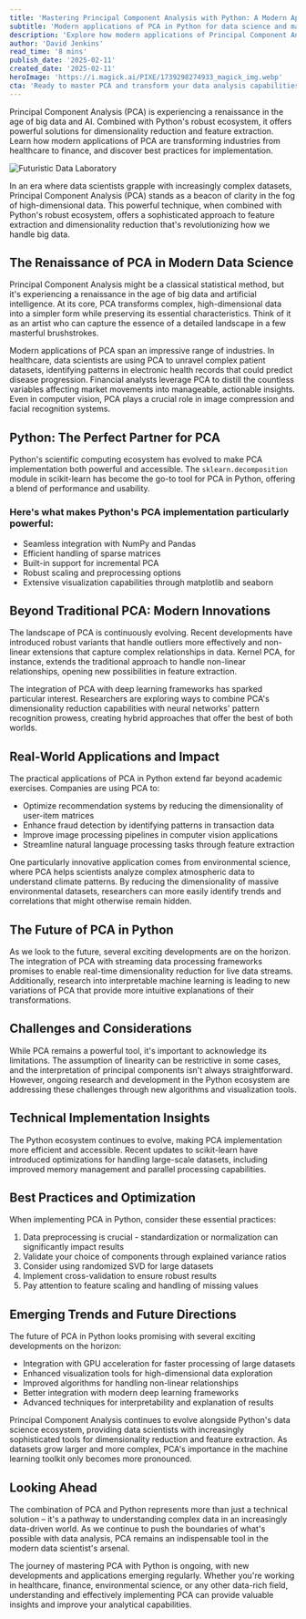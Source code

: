 ```yaml
---
title: 'Mastering Principal Component Analysis with Python: A Modern Approach to Dimensionality Reduction'
subtitle: 'Modern applications of PCA in Python for data science and machine learning'
description: 'Explore how modern applications of Principal Component Analysis (PCA) in Python are transforming data science, offering solutions for dimensionality reduction and feature extraction across industries from healthcare to finance. Discover best practices for implementation and explore the future of this indispensable tool.'
author: 'David Jenkins'
read_time: '8 mins'
publish_date: '2025-02-11'
created_date: '2025-02-11'
heroImage: 'https://i.magick.ai/PIXE/1739298274933_magick_img.webp'
cta: 'Ready to master PCA and transform your data analysis capabilities? Follow us on LinkedIn for regular updates on cutting-edge data science techniques and Python implementations that keep you ahead of the curve!'
---
```


Principal Component Analysis (PCA) is experiencing a renaissance in the age of big data and AI. Combined with Python's robust ecosystem, it offers powerful solutions for dimensionality reduction and feature extraction. Learn how modern applications of PCA are transforming industries from healthcare to finance, and discover best practices for implementation.

![Futuristic Data Laboratory](https://i.magick.ai/PIXE/1739298274937_magick_img.webp)

In an era where data scientists grapple with increasingly complex datasets, Principal Component Analysis (PCA) stands as a beacon of clarity in the fog of high-dimensional data. This powerful technique, when combined with Python's robust ecosystem, offers a sophisticated approach to feature extraction and dimensionality reduction that's revolutionizing how we handle big data.

## The Renaissance of PCA in Modern Data Science

Principal Component Analysis might be a classical statistical method, but it's experiencing a renaissance in the age of big data and artificial intelligence. At its core, PCA transforms complex, high-dimensional data into a simpler form while preserving its essential characteristics. Think of it as an artist who can capture the essence of a detailed landscape in a few masterful brushstrokes.

Modern applications of PCA span an impressive range of industries. In healthcare, data scientists are using PCA to unravel complex patient datasets, identifying patterns in electronic health records that could predict disease progression. Financial analysts leverage PCA to distill the countless variables affecting market movements into manageable, actionable insights. Even in computer vision, PCA plays a crucial role in image compression and facial recognition systems.

## Python: The Perfect Partner for PCA

Python's scientific computing ecosystem has evolved to make PCA implementation both powerful and accessible. The `sklearn.decomposition` module in scikit-learn has become the go-to tool for PCA in Python, offering a blend of performance and usability.

### Here's what makes Python's PCA implementation particularly powerful:

- Seamless integration with NumPy and Pandas
- Efficient handling of sparse matrices
- Built-in support for incremental PCA
- Robust scaling and preprocessing options
- Extensive visualization capabilities through matplotlib and seaborn

## Beyond Traditional PCA: Modern Innovations

The landscape of PCA is continuously evolving. Recent developments have introduced robust variants that handle outliers more effectively and non-linear extensions that capture complex relationships in data. Kernel PCA, for instance, extends the traditional approach to handle non-linear relationships, opening new possibilities in feature extraction.

The integration of PCA with deep learning frameworks has sparked particular interest. Researchers are exploring ways to combine PCA's dimensionality reduction capabilities with neural networks' pattern recognition prowess, creating hybrid approaches that offer the best of both worlds.

## Real-World Applications and Impact

The practical applications of PCA in Python extend far beyond academic exercises. Companies are using PCA to:

- Optimize recommendation systems by reducing the dimensionality of user-item matrices
- Enhance fraud detection by identifying patterns in transaction data
- Improve image processing pipelines in computer vision applications
- Streamline natural language processing tasks through feature extraction

One particularly innovative application comes from environmental science, where PCA helps scientists analyze complex atmospheric data to understand climate patterns. By reducing the dimensionality of massive environmental datasets, researchers can more easily identify trends and correlations that might otherwise remain hidden.

## The Future of PCA in Python

As we look to the future, several exciting developments are on the horizon. The integration of PCA with streaming data processing frameworks promises to enable real-time dimensionality reduction for live data streams. Additionally, research into interpretable machine learning is leading to new variations of PCA that provide more intuitive explanations of their transformations.

## Challenges and Considerations

While PCA remains a powerful tool, it's important to acknowledge its limitations. The assumption of linearity can be restrictive in some cases, and the interpretation of principal components isn't always straightforward. However, ongoing research and development in the Python ecosystem are addressing these challenges through new algorithms and visualization tools.

## Technical Implementation Insights

The Python ecosystem continues to evolve, making PCA implementation more efficient and accessible. Recent updates to scikit-learn have introduced optimizations for handling large-scale datasets, including improved memory management and parallel processing capabilities.

## Best Practices and Optimization

When implementing PCA in Python, consider these essential practices:

1. Data preprocessing is crucial - standardization or normalization can significantly impact results
2. Validate your choice of components through explained variance ratios
3. Consider using randomized SVD for large datasets
4. Implement cross-validation to ensure robust results
5. Pay attention to feature scaling and handling of missing values

## Emerging Trends and Future Directions

The future of PCA in Python looks promising with several exciting developments on the horizon:

- Integration with GPU acceleration for faster processing of large datasets
- Enhanced visualization tools for high-dimensional data exploration
- Improved algorithms for handling non-linear relationships
- Better integration with modern deep learning frameworks
- Advanced techniques for interpretability and explanation of results

Principal Component Analysis continues to evolve alongside Python's data science ecosystem, providing data scientists with increasingly sophisticated tools for dimensionality reduction and feature extraction. As datasets grow larger and more complex, PCA's importance in the machine learning toolkit only becomes more pronounced.

## Looking Ahead

The combination of PCA and Python represents more than just a technical solution – it's a pathway to understanding complex data in an increasingly data-driven world. As we continue to push the boundaries of what's possible with data analysis, PCA remains an indispensable tool in the modern data scientist's arsenal.

The journey of mastering PCA with Python is ongoing, with new developments and applications emerging regularly. Whether you're working in healthcare, finance, environmental science, or any other data-rich field, understanding and effectively implementing PCA can provide valuable insights and improve your analytical capabilities.